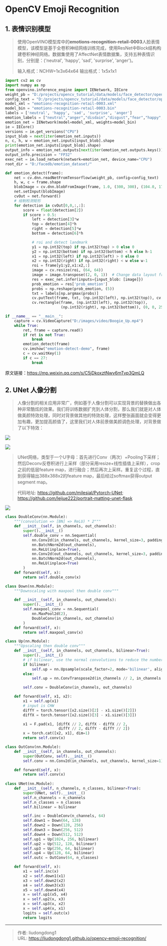 # OpenCV Emoji Recognition


## 1. 表情识别模型

> 使用OpenVINO模型库中的**emotions-recognition-retail-0003**人脸表情模型，该模型是基于全卷积神经网络训练完成，使用ResNet中Block结构构建卷积神经网络。数据集使用了AffectNet表情数据集，支持五种表情识别，分别是：('neutral', 'happy', 'sad', 'surprise', 'anger')。
>
> 输入格式：NCHW=1x3x64x64
> 输出格式：1x5x1x1

```python
import cv2 as cv
import numpy as np
from openvino.inference_engine import IENetwork, IECore
weight_pb = "D:/projects/opencv_tutorial/data/models/face_detector/opencv_face_detector_uint8.pb"
config_text = "D:/projects/opencv_tutorial/data/models/face_detector/opencv_face_detector.pbtxt"
model_xml = "emotions-recognition-retail-0003.xml"
model_bin = "emotions-recognition-retail-0003.bin"
labels = ['neutral', 'happy', 'sad', 'surprise', 'anger']
emotion_labels = ["neutral","anger","disdain","disgust","fear","happy","sad","surprise"]
emotion_net = IENetwork(model=model_xml, weights=model_bin)
ie = IECore()
versions = ie.get_versions("CPU")
input_blob = next(iter(emotion_net.inputs))
n, c, h, w = emotion_net.inputs[input_blob].shape
print(emotion_net.inputs[input_blob].shape)
output_info = emotion_net.outputs[next(iter(emotion_net.outputs.keys()))]
output_info.precision = "FP32"
exec_net = ie.load_network(network=emotion_net, device_name="CPU")
root_dir = "D:/facedb/emotion_dataset/"

def emotion_detect(frame):
    net = cv.dnn.readNetFromTensorflow(weight_pb, config=config_text)
    h, w, c = frame.shape
    blobImage = cv.dnn.blobFromImage(frame, 1.0, (300, 300), (104.0, 177.0, 123.0), False, False)    
    net.setInput(blobImage)
    cvOut = net.forward()
    # 绘制检测矩形
    for detection in cvOut[0,0,:,:]:
        score = float(detection[2])
        if score > 0.5:
            left = detection[3]*w
            top = detection[4]*h
            right = detection[5]*w
            bottom = detection[6]*h

            # roi and detect landmark
            y1 = np.int32(top) if np.int32(top) > 0 else 0
            y2 = np.int32(bottom) if np.int32(bottom) < h else h-1
            x1 = np.int32(left) if np.int32(left) > 0 else 0
            x2 = np.int32(right) if np.int32(right) < w else w-1
            roi = frame[y1:y2,x1:x2,:]
            image = cv.resize(roi, (64, 64))
            image = image.transpose((2, 0, 1))  # Change data layout from HWC to CHW
            res = exec_net.infer(inputs={input_blob: [image]})
            prob_emotion = res['prob_emotion']
            probs = np.reshape(prob_emotion, (5))
            txt = labels[np.argmax(probs)]
            cv.putText(frame, txt, (np.int32(left), np.int32(top)), cv.FONT_HERSHEY_SIMPLEX, 1.0, (255, 0, 0), 2)
            cv.rectangle(frame, (np.int32(left), np.int32(top)),
                         (np.int32(right), np.int32(bottom)), (0, 0, 255), 2, 8, 0)

if __name__ == "__main__":
    capture = cv.VideoCapture("D:/images/video/Boogie_Up.mp4")
    while True:
        ret, frame = capture.read()
        if ret is not True:
            break
        emotion_detect(frame)
        cv.imshow("emotion-detect-demo", frame)
        c = cv.waitKey(1)
        if c == 27:
            break
```

原文链接：https://mp.weixin.qq.com/s/C5jDkoxztNwv6mTvp3QmLQ

## 2. UNet 人像分割

> 人像分割的相关应用非常广，例如基于人像分割可以实现背景的替换做出各种非常酷炫的效果。我们将训练数据扩充到人体分割，那么我们就是对人体做美颜特效处理，同时对背景做其他的特效处理，这样整张画面就会变得更加有趣，更加提高颜值了，这里我们对人体前景做美颜调色处理，对背景做了以下特效：

![](https://lddpicture.oss-cn-beijing.aliyuncs.com/picture/image-20200708093528787.png)

![](https://lddpicture.oss-cn-beijing.aliyuncs.com/picture/image-20200708093555801.png)

> UNet网络，类型于一个U字母：首先进行Conv（两次）+Pooling下采样；然后Deconv反卷积进行上采样（部分采用resize+线性插值上采样），crop之前的低层feature map，进行融合；然后再次上采样。重复这个过程，直到获得输出388x388x2的feature map，最后经过softmax获得output segment map。
>
> 代码地址: https://github.com/milesial/Pytorch-UNet;  https://github.com/leijue222/portrait-matting-unet-flask

![](https://lddpicture.oss-cn-beijing.aliyuncs.com/picture/image-20200708093934749.png)

```python
class DoubleConv(nn.Module):
    """(convolution => [BN] => ReLU) * 2"""
    def __init__(self, in_channels, out_channels):
        super().__init__()
        self.double_conv = nn.Sequential(
            nn.Conv2d(in_channels, out_channels, kernel_size=3, padding=1),
            nn.BatchNorm2d(out_channels),
            nn.ReLU(inplace=True),
            nn.Conv2d(out_channels, out_channels, kernel_size=3, padding=1),
            nn.BatchNorm2d(out_channels),
            nn.ReLU(inplace=True)
        )
    def forward(self, x):
        return self.double_conv(x)

class Down(nn.Module):
    """Downscaling with maxpool then double conv"""

    def __init__(self, in_channels, out_channels):
        super().__init__()
        self.maxpool_conv = nn.Sequential(
            nn.MaxPool2d(2),
            DoubleConv(in_channels, out_channels)
        )
    def forward(self, x):
        return self.maxpool_conv(x)

class Up(nn.Module):
    """Upscaling then double conv"""
    def __init__(self, in_channels, out_channels, bilinear=True):
        super().__init__()
        # if bilinear, use the normal convolutions to reduce the number of channels
        if bilinear:
            self.up = nn.Upsample(scale_factor=2, mode='bilinear', align_corners=True)
        else:
            self.up = nn.ConvTranspose2d(in_channels // 2, in_channels // 2, kernel_size=2, stride=2)

        self.conv = DoubleConv(in_channels, out_channels)

    def forward(self, x1, x2):
        x1 = self.up(x1)
        # input is CHW
        diffY = torch.tensor([x2.size()[2] - x1.size()[2]])
        diffX = torch.tensor([x2.size()[3] - x1.size()[3]])

        x1 = F.pad(x1, [diffX // 2, diffX - diffX // 2,
                        diffY // 2, diffY - diffY // 2])
        x = torch.cat([x2, x1], dim=1)
        return self.conv(x)

class OutConv(nn.Module):
    def __init__(self, in_channels, out_channels):
        super(OutConv, self).__init__()
        self.conv = nn.Conv2d(in_channels, out_channels, kernel_size=1)

    def forward(self, x):
        return self.conv(x)
    
class UNet(nn.Module):
    def __init__(self, n_channels, n_classes, bilinear=True):
        super(UNet, self).__init__()
        self.n_channels = n_channels
        self.n_classes = n_classes
        self.bilinear = bilinear

        self.inc = DoubleConv(n_channels, 64)
        self.down1 = Down(64, 128)
        self.down2 = Down(128, 256)
        self.down3 = Down(256, 512)
        self.down4 = Down(512, 512)
        self.up1 = Up(1024, 256, bilinear)
        self.up2 = Up(512, 128, bilinear)
        self.up3 = Up(256, 64, bilinear)
        self.up4 = Up(128, 64, bilinear)
        self.outc = OutConv(64, n_classes)

    def forward(self, x):
        x1 = self.inc(x)
        x2 = self.down1(x1)
        x3 = self.down2(x2)
        x4 = self.down3(x3)
        x5 = self.down4(x4)
        x = self.up1(x5, x4)
        x = self.up2(x, x3)
        x = self.up3(x, x2)
        x = self.up4(x, x1)
        logits = self.outc(x)
        return logits
```



---

> 作者: liudongdong1  
> URL: https://liudongdong1.github.io/opencv-emoji-recognition/  


